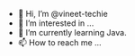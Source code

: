 - 👋 Hi, I’m @vineet-techie
- 👀 I’m interested in ...
- 🌱 I’m currently learning Java.
- 📫 How to reach me ...

<!---
vineet-techie/vineet-techie is a ✨ special ✨ repository because its `README.md` (this file) appears on your GitHub profile.
You can click the Preview link to take a look at your changes.
--->
